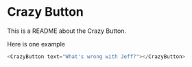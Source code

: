 Crazy Button
============

This is a README about the Crazy Button.

Here is one example

```js
<CrazyButton text="What's wrong with Jeff?"></CrazyButton>
```
